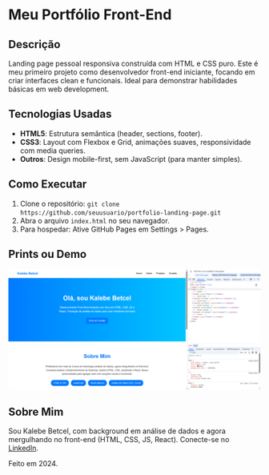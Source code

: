 # Meu Portfólio Front-End

## Descrição
Landing page pessoal responsiva construída com HTML e CSS puro. Este é meu primeiro projeto como desenvolvedor front-end iniciante, focando em criar interfaces clean e funcionais. Ideal para demonstrar habilidades básicas em web development.

## Tecnologias Usadas
- **HTML5**: Estrutura semântica (header, sections, footer).
- **CSS3**: Layout com Flexbox e Grid, animações suaves, responsividade com media queries.
- **Outros**: Design mobile-first, sem JavaScript (para manter simples).

## Como Executar
1. Clone o repositório: `git clone https://github.com/seuusuario/portfolio-landing-page.git`
2. Abra o arquivo `index.html` no seu navegador.
3. Para hospedar: Ative GitHub Pages em Settings > Pages.

## Prints ou Demo
![Screenshot da Landing Page](Screenshot.png) 

## Sobre Mim
Sou Kalebe Betcel, com background em análise de dados e agora mergulhando no front-end (HTML, CSS, JS, React). Conecte-se no [LinkedIn](https://linkedin.com/in/kalebebetcel).

Feito em 2024.
